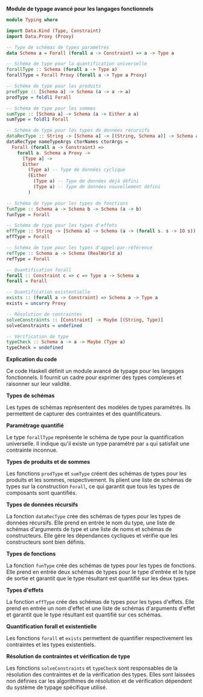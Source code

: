 **Module de typage avancé pour les langages fonctionnels**

```haskell
module Typing where

import Data.Kind (Type, Constraint)
import Data.Proxy (Proxy)

-- Type de schémas de types paramétrés
data Schema a = Forall (forall a -> Constraint) => a -> Type a

-- Schéma de type pour la quantification universelle
forallType :: Schema (forall a -> Type a)
forallType = Forall Proxy (forall a -> Type a Proxy)

-- Schéma de type pour les produits
prodType :: [Schema a] -> Schema (a -> a -> a)
prodType = foldl1 Forall

-- Schéma de type pour les sommes
sumType :: [Schema a] -> Schema (a -> Either a a)
sumType = foldl1 Forall

-- Schéma de type pour les types de données récursifs
dataRecType :: String -> [Schema a] -> [(String, Schema a)] -> Schema a
dataRecType nameTypeArgs ctorNames ctorArgs =
  Forall (forall a -> Constraint) =>
    forall a. Schema a Proxy ->
      [Type a] ->
      Either
        (Type a) -- Type de données cyclique
        (Either
          (Type a) -- Type de données déjà défini
          (Type a) -- Type de données nouvellement défini
        )

-- Schéma de type pour les types de fonctions
funType :: Schema a -> Schema b -> Schema (a -> b)
funType = Forall

-- Schéma de type pour les types d'effets
effType :: String -> [Schema a] -> Schema (a -> (forall s. s -> IO s))
effType = Forall

-- Schéma de type pour les types d'appel-par-référence
refType :: Schema a -> Schema (RealWorld a)
refType = Forall

-- Quantification forall
forall :: Constraint c => c => Type a -> Schema a
forall = Forall

-- Quantification existentielle
exists :: (forall a -> Constraint) => Schema a -> Type a
exists = uncurry Proxy

-- Résolution de contraintes
solveConstraints :: [Constraint] -> Maybe [(String, Type)]
solveConstraints = undefined

-- Vérification de type
typeCheck :: Schema a -> a -> Maybe (Type a)
typeCheck = undefined
```

**Explication du code**

Ce code Haskell définit un module avancé de typage pour les langages fonctionnels. Il fournit un cadre pour exprimer des types complexes et raisonner sur leur validité.

**Types de schémas**

Les types de schémas représentent des modèles de types paramétrés. Ils permettent de capturer des contraintes et des quantificateurs.

**Paramétrage quantifié**

Le type `forallType` représente le schéma de type pour la quantification universelle. Il indique qu'il existe un type paramétré par `a` qui satisfait une contrainte inconnue.

**Types de produits et de sommes**

Les fonctions `prodType` et `sumType` créent des schémas de types pour les produits et les sommes, respectivement. Ils plient une liste de schémas de types sur la construction `Forall`, ce qui garantit que tous les types de composants sont quantifiés.

**Types de données récursifs**

La fonction `dataRecType` crée des schémas de types pour les types de données récursifs. Elle prend en entrée le nom du type, une liste de schémas d'arguments de type et une liste de noms et schémas de constructeurs. Elle gère les dépendances cycliques et vérifie que les constructeurs sont bien définis.

**Types de fonctions**

La fonction `funType` crée des schémas de types pour les types de fonctions. Elle prend en entrée deux schémas de types pour le type d'entrée et le type de sortie et garantit que le type résultant est quantifié sur les deux types.

**Types d'effets**

La fonction `effType` crée des schémas de types pour les types d'effets. Elle prend en entrée un nom d'effet et une liste de schémas d'arguments d'effet et garantit que le type résultant est quantifié sur ces schémas.

**Quantification forall et existentielle**

Les fonctions `forall` et `exists` permettent de quantifier respectivement les contraintes et les types existentiels.

**Résolution de contraintes et vérification de type**

Les fonctions `solveConstraints` et `typeCheck` sont responsables de la résolution des contraintes et de la vérification des types. Elles sont laissées non définies car les algorithmes de résolution et de vérification dépendent du système de typage spécifique utilisé.